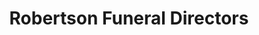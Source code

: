 ---
title: "Robertson Funeral Directors"
url: /clarendon/robertson-funeral-directors/
shop: Bestattungen
---